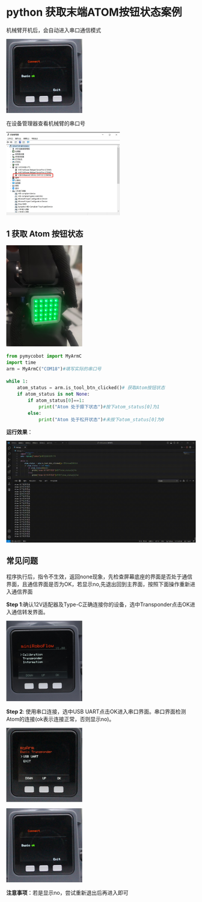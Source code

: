# python 获取末端ATOM按钮状态案例

机械臂开机后，会自动进入串口通信模式

<img src="./img/2.jpg" alt="" width="40%" height="40%">

在设备管理器查看机械臂的串口号


<img src="./img/3.jpg" alt="" width="60%" height="40%">

## 1 获取 Atom 按钮状态

<img src="./img/6.jpg" alt="" width="40%" height="20%">


```python
from pymycobot import MyArmC
import time
arm = MyArmC("COM18")#填写实际的串口号

while 1: 
    atom_status = arm.is_tool_btn_clicked()# 获取Atom按钮状态
    if atom_status is not None: 
        if atom_status[0]==1:
            print("Atom 处于摁下状态")#按下atom_status[0]为1
        else:
            print("Atom 处于松开状态")#未按下atom_status[0]为0
```
**运行效果**：

<img src="./img/4.gif" alt="" width="100%" height="40%">

## 常见问题
程序执行后，指令不生效，返回none现象，先检查屏幕底座的界面是否处于通信界面，且通信界面是否为OK，若显示no,先退出回到主界面，按照下面操作重新进入通信界面

**Step 1**:确认12V适配器及Type-C正确连接你的设备，选中Transponder点击OK进入通信转发界面。


<img src="./img/0.jpg" alt="" width="40%" height="40%">

**Step 2**: 使用串口连接，选中USB UART点击OK进入串口界面。串口界面检测Atom的连接(ok表示连接正常，否则显示no)。

<img src="./img/1.jpg" alt="" width="40%" height="40%">

<p>

<img src="./img/2.jpg" alt="" width="40%" height="40%">

**注意事项**：若是显示no，尝试重新退出后再进入即可
